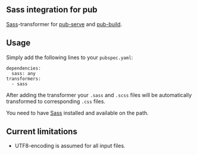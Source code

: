 ## Sass integration for pub

[Sass](http://sass-lang.com/)-transformer for [pub-serve](http://pub.dartlang.org/doc/pub-serve.html) and
[pub-build](http://pub.dartlang.org/doc/pub-build.html).

## Usage

Simply add the following lines to your `pubspec.yaml`:

    dependencies:
      sass: any
    transformers:
      - sass

After adding the transformer your `.sass` and `.scss` files will be automatically transformed to
corresponding `.css` files.

You need to have [Sass](http://sass-lang.com/) installed and available on the path.

## Current limitations

- UTF8-encoding is assumed for all input files.
